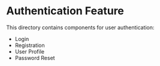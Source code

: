 # Authentication Feature

This directory contains components for user authentication:
- Login
- Registration
- User Profile
- Password Reset 